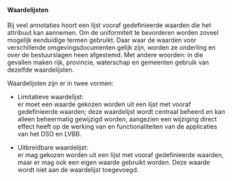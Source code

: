 #### Waardelijsten

Bij veel annotaties hoort een lijst vooraf gedefinieerde waarden die het
attribuut kan aannemen. Om de uniformiteit te bevorderen worden zoveel mogelijk
eenduidige termen gebruikt. Daar waar de waarden voor verschillende
omgevingsdocumenten gelijk zijn, worden ze onderling en over de bestuurslagen
heen afgestemd. Met andere woorden: in die gevallen maken rijk, provincie,
waterschap en gemeenten gebruik van dezelfde waardelijsten.

Waardelijsten zijn er in twee vormen:

-   Limitatieve waardelijst:  
    er moet een waarde gekozen worden uit een lijst met vooraf gedefinieerde
    waarden; deze waardelijst wordt centraal beheerd en kan alleen beheermatig
    gewijzigd worden, aangezien een wijziging direct effect heeft op de werking
    van en functionaliteiten van de applicaties van het DSO en LVBB.

-   Uitbreidbare waardelijst:  
    er mag gekozen worden uit een lijst met vooraf gedefinieerde waarden, maar
    er mag ook een eigen waarde gebruikt worden. Deze waarde wordt niet aan de waardelijst
    toegevoegd.
